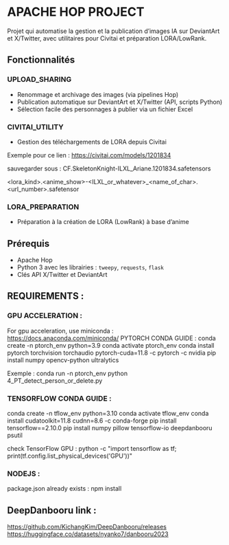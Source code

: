 # APACHE HOP PROJECT

Projet qui automatise la gestion et la publication d’images IA sur DeviantArt et X/Twitter, avec utilitaires pour Civitai et préparation LORA/LowRank.

## Fonctionnalités

### UPLOAD_SHARING
- Renommage et archivage des images (via pipelines Hop)
- Publication automatique sur DeviantArt et X/Twitter (API, scripts Python)
- Sélection facile des personnages à publier via un fichier Excel

### CIVITAI_UTILITY
- Gestion des téléchargements de LORA depuis Civitai

Exemple pour ce lien : 
https://civitai.com/models/1201834

sauvegarder sous : CF.SkeletonKnight-ILXL_Ariane.1201834.safetensors

<lora_kind>.<anime_show>-<ILXL_or_whatever>_<name_of_char>.<url_number>.safetensor

### LORA_PREPARATION
- Préparation à la création de LORA (LowRank) à base d’anime

## Prérequis
- Apache Hop
- Python 3 avec les librairies : `tweepy`, `requests`, `flask`
- Clés API X/Twitter et DeviantArt


## REQUIREMENTS :

### GPU ACCELERATION :

For gpu acceleration, use miniconda : https://docs.anaconda.com/miniconda/
PYTORCH CONDA GUIDE :
conda create -n ptorch_env python=3.9
conda activate ptorch_env
conda install pytorch torchvision torchaudio pytorch-cuda=11.8 -c pytorch -c nvidia
pip install numpy opencv-python ultralytics

Exemple : conda run -n ptorch_env python 4_PT_detect_person_or_delete.py

### TENSORFLOW CONDA GUIDE :

conda create -n tflow_env python=3.10
conda activate tflow_env
conda install cudatoolkit=11.8 cudnn=8.6 -c conda-forge
pip install tensorflow==2.10.0
pip install numpy pillow tensorflow-io deepdanbooru psutil

check TensorFlow GPU :
python -c "import tensorflow as tf; print(tf.config.list_physical_devices('GPU'))"

### NODEJS :

package.json already exists :
npm install

## DeepDanbooru link :

https://github.com/KichangKim/DeepDanbooru/releases
https://huggingface.co/datasets/nyanko7/danbooru2023

